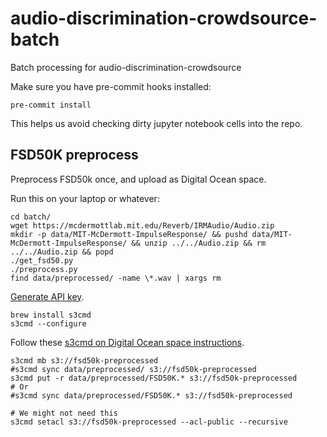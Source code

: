 # audio-discrimination-crowdsource-batch

Batch processing for audio-discrimination-crowdsource

Make sure you have pre-commit hooks installed:
```
pre-commit install
```
This helps us avoid checking dirty jupyter notebook cells into the
repo.

## FSD50K preprocess

Preprocess FSD50k once, and upload as Digital Ocean space.

Run this on your laptop or whatever:
```
cd batch/
wget https://mcdermottlab.mit.edu/Reverb/IRMAudio/Audio.zip
mkdir -p data/MIT-McDermott-ImpulseResponse/ && pushd data/MIT-McDermott-ImpulseResponse/ && unzip ../../Audio.zip && rm ../../Audio.zip && popd
./get_fsd50.py
./preprocess.py
find data/preprocessed/ -name \*.wav | xargs rm
```

[Generate API key](https://cloud.digitalocean.com/settings/api/tokens).
```
brew install s3cmd
s3cmd --configure
```
Follow these [s3cmd on Digital Ocean space
instructions](https://www.digitalocean.com/community/questions/how-to-manage-digitalocean-spaces-using-s3cmd).
```
s3cmd mb s3://fsd50k-preprocessed
#s3cmd sync data/preprocessed/ s3://fsd50k-preprocessed
s3cmd put -r data/preprocessed/FSD50K.* s3://fsd50k-preprocessed
# Or
#s3cmd sync data/preprocessed/FSD50K.* s3://fsd50k-preprocessed

# We might not need this
s3cmd setacl s3://fsd50k-preprocessed --acl-public --recursive

